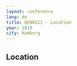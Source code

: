 ```yaml
---
layout: conference
lang: de
title: DENOG11 - Location
year: 2019
city: Hamburg
---
```


## Location
<br>
<br>
